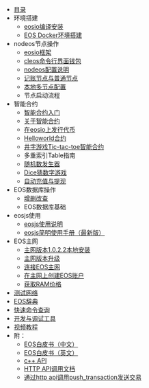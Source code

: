 * [目录](README.md)
* 环境搭建
    * [eosio编译安装](docs/eos_compile_install.md)
    * [EOS Docker环境搭建](docs/EOSDocker.md)
* nodeos节点操作
    * [eosio框架](docs/eosio_framework.md)
    * [cleos命令行界面钱包](docs/eos_command_line_wallet.md)
    * [nodeos配置说明](docs/nodeos_config.md)
    * [记账节点与普通节点](docs/block_producer_non_producer.md)
    * [本地多节点配置](docs/eos_multi_node.md)
    * 节点启动流程
* 智能合约
    * [智能合约入门](docs/smart_contract_start.md)
    * [关于智能合约](docs/about_smart_contract.md)
    * [在eosio上发行代币](docs/token_exchange_msig.md)
    * [Helloworld合约](docs/Helloworld_contract.md)
    * [井字游戏Tic-tac-toe智能合约](docs/tic-tac-toe_game.md)
    * 多重索引Table指南
    * [随机数发生器](docs/randomization.md)
    * [Dice猜数字游戏](docs/dice_contract.md)
    * [自动充值与提现](docs/exchange_deposit_withdrawal.md)
* EOS数据库操作
    * [增删改查](docs/eos_db_demo.md)
    * EOS数据库基础
* eosjs使用
    * [eosjs使用说明](docs/eosjs_tutorial.md)
    * [eosjs简明使用手册（最新版）](docs/eosjs_manual.md)
* EOS主网
    * [主网版本1.0.2.2本地安装](docs/mainnet-1.0.2.2_setup.md)
    * [主网版本升级](docs/update_eos_mainnet.md)
    * [连接EOS主网](docs/eos_mainnet_connect.md)
    * [在主网上创建EOS账户](docs/create_account_on_mainnet.md)
    * [获取RAM价格](docs/ram_price.md)
* [测试网络](docs/testnets.md)
* [EOS辞典](docs/eos_dictionary.md)
* [快速命令查询](docs/command_list.md)
* [开发与调试工具](docs/tools.md)
* [视频教程](docs/video_tutorial.md)
* 附：
    * [EOS白皮书（中文）](docs/eos_whitepaper_cn.md)
    * [EOS白皮书（英文）](docs/eos_whitepaper_en.md)
    * [c++ API](docs/cpp_api.md)
    * [HTTP API调用文档](docs/http_api_doc.md)
    * [通过http api调用push_transaction发送交易](docs/how_to_push_transaction_by_http_api.md)
